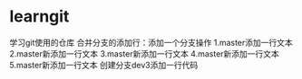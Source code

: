# learngit
学习git使用的仓库
合并分支的添加行：添加一个分支操作
1.master添加一行文本
2.master新添加一行文本
3.master新添加一行文本
4.master新添加一行文本
5.master新添加一行文本
创建分支dev3添加一行代码

